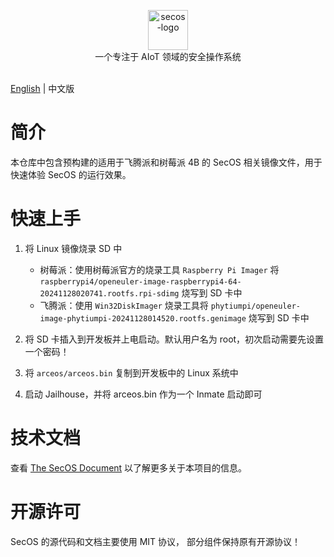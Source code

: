 <p align="center">
    <img src="https://qclic.github.io/img/logo.svg" alt="secos-logo" width="64"><br>
    一个专注于 AIoT 领域的安全操作系统<br/>
    <br/>
</p>

[English](README.md) | 中文版

# 简介

本仓库中包含预构建的适用于飞腾派和树莓派 4B 的 SecOS 相关镜像文件，用于快速体验 SecOS 的运行效果。

# 快速上手

1. 将 Linux 镜像烧录 SD 中
   - 树莓派：使用树莓派官方的烧录工具 `Raspberry Pi Imager` 将 `raspberrypi4/openeuler-image-raspberrypi4-64-20241128020741.rootfs.rpi-sdimg` 烧写到 SD 卡中
   - 飞腾派：使用 `Win32DiskImager` 烧录工具将 `phytiumpi/openeuler-image-phytiumpi-20241128014520.rootfs.genimage` 烧写到 SD 卡中

2. 将 SD 卡插入到开发板并上电启动。默认用户名为 root，初次启动需要先设置一个密码！

3. 将 `arceos/arceos.bin` 复制到开发板中的 Linux 系统中

4. 启动 Jailhouse，并将 arceos.bin 作为一个 Inmate 启动即可

# 技术文档

查看 [The SecOS Document](https://qclic.github.io/) 以了解更多关于本项目的信息。

# 开源许可

SecOS 的源代码和文档主要使用 MIT 协议， 部分组件保持原有开源协议！
